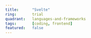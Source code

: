 ```yaml
---
title:      "Svelte"
ring:       trial
quadrant:   languages-and-frameworks
tags:       [coding, frontend]
featured:   false
---
```


